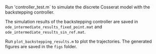 Run 'controller_test.m` to simulate the discrete Cosserat model with the backstepping controller.

The simulation results of the backstepping controller are saved in `ode_intermediate_results_fixed_point.mat` and `ode_intermediate_results_sin_ref.mat`. 

Run `plot_backstepping_results.m` to plot the trajectories. The generated figures are saved in the `figs` folder. 
